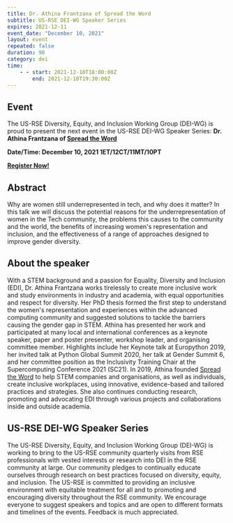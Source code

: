 ```yaml
---
title: Dr. Athina Frantzana of Spread the Word
subtitle: US-RSE DEI-WG Speaker Series
expires: 2021-12-11
event_date: "December 10, 2021"
layout: event
repeated: false
duration: 90
category: dei
time:
    - - start: 2021-12-10T18:00:00Z
        end: 2021-12-10T19:30:00Z
---
```



## Event

The US-RSE Diversity, Equity, and Inclusion Working Group (DEI-WG) is proud to
present the next event in the US-RSE DEI-WG Speaker Series: **Dr. Athina Frantzana of [Spread the Word](http://spreadthewordstem.co.uk/)**

**Date/Time: December 10, 2021 1ET/12CT/11MT/10PT**

**[Register Now!](https://purdue-edu.zoom.us/meeting/register/tJUufuGorT8rHtBy5guU-DriZAiteh7X8Gsf)**

## Abstract
Why are women still underrepresented in tech, and why does it matter? In this talk we will discuss the potential reasons for the underrepresentation of women in the Tech community, the problems this causes to the community and the world, the benefits of increasing women's representation and inclusion, and the effectiveness of a range of approaches designed to improve gender diversity.

## About the speaker
With a STEM background and a passion for Equality, Diversity and Inclusion (EDI), Dr. Athina Frantzana works tirelessly to create more inclusive work and study environments in industry and academia, with equal opportunities and respect for diversity. Her PhD thesis formed the first step to understand the women's representation and experiences within the advanced computing community and suggested solutions to tackle the barriers causing the gender gap in STEM. 
Athina has presented her work and participated at many local and international conferences as a keynote speaker, paper and poster presenter, workshop leader, and organising committee member. Highlights include her Keynote talk at Europython 2019, her invited talk at Python Global Summit 2020, her talk at Gender Summit 6, and her committee position as the Inclusivity Training Chair at the Supercomputing Conference 2021 (SC21). 
In 2019, Athina founded [Spread the Word](https://spreadthewordstem.co.uk) to help STEM companies and organisations, as well as individuals, create inclusive workplaces, using innovative, evidence-based and tailored practices and strategies. She also continues conducting research, promoting and advocating EDI through various projects and collaborations inside and outside academia. 

## US-RSE DEI-WG Speaker Series

The US-RSE Diversity, Equity, and Inclusion Working Group (DEI-WG) is working
to bring to the US-RSE community quarterly visits from RSE professionals with
vested interests or research into DEI in the RSE community at large. Our
community pledges to continually educate ourselves through research on best
practices focused on diversity, equity, and inclusion. The US-RSE is
committed to providing an inclusive environment with equitable treatment for
all and to promoting and encouraging diversity throughout the RSE community. We
encourage everyone to suggest speakers and topics and are open to different
formats and timelines of the events. Feedback is much appreciated.
